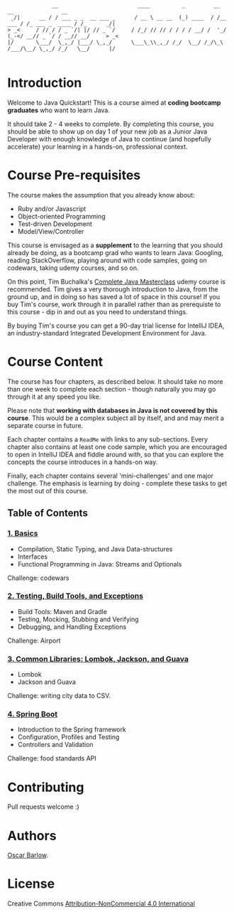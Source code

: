 ```

              __                         ____          _         __         __               __          
 _/|      __ / / ___ _ _  __ ___ _      / __ \ __ __  (_) ____  / /__  ___ / /_ ___ _  ____ / /_      _/|
> _<     / // / / _ `/| |/ // _ `/     / /_/ // // / / / / __/ /  '_/ (_-</ __// _ `/ / __// __/     > _<
|/       \___/  \_,_/ |___/ \_,_/      \___\_\\_,_/ /_/  \__/ /_/\_\ /___/\__/ \_,_/ /_/   \__/      |/  
                                                                                                         

```
# Introduction
Welcome to Java Quickstart! This is a course aimed at **coding bootcamp graduates** who want to learn Java. 

It should take 2 - 4 weeks to complete. By completing this course, you should be able to show up on day 1 of your new job as a Junior Java Developer with enough knowledge of Java to continue (and hopefully accelerate) your learning in a hands-on, professional context. 

# Course Pre-requisites
The course makes the assumption that you already know about:

* Ruby and/or Javascript
* Object-oriented Programming
* Test-driven Development
* Model/View/Controller 

This course is envisaged as a **supplement** to the learning that you should already be doing, as a bootcamp grad who wants to learn Java: Googling, reading StackOverflow, playing around with code samples, going on codewars, taking udemy courses, and so on. 

On this point, Tim Buchalka's [Complete Java Masterclass](https://www.udemy.com/java-the-complete-java-developer-course/learn/v4/overview) udemy course is recommended. Tim gives a very thorough introduction to Java, from the ground up, and in doing so has saved a lot of space in this course! If you buy Tim's course, work through it in parallel rather than as prerequiste to this course - dip in and out as you need to understand things. 

By buying Tim's course you can get a 90-day trial license for IntelliJ IDEA, an industry-standard Integrated Development Environment for Java. 

# Course Content
The course has four chapters, as described below. It should take no more than one week to complete each section - though naturally you may go through it at any speed you like.

Please note that **working with databases in Java is not covered by this course**. This would be a complex subject all by itself, and and may merit a separate course in future.

Each chapter contains a `ReadMe` with links to any sub-sections. Every chapter also contains at least one code sample, which you are encouraged to open in IntelliJ IDEA and fiddle around with, so that you can explore the concepts the course introduces in a hands-on way. 

Finally, each chapter contains several 'mini-challenges' and one major challenge. The emphasis is learning by doing - complete these tasks to get the most out of this course. 

## Table of Contents

### [1. Basics](1-basics)
* Compilation, Static Typing, and Java Data-structures
* Interfaces
* Functional Programming in Java: Streams and Optionals

Challenge: codewars
 
### [2. Testing, Build Tools, and Exceptions](2-testing-buildtools-exceptions)
* Build Tools: Maven and Gradle
* Testing, Mocking, Stubbing and Verifying 
* Debugging, and Handling Exceptions 

Challenge: Airport

### [3. Common Libraries: Lombok, Jackson, and Guava](3-lombok-jackson-guava)
* Lombok
* Jackson and Guava

Challenge: writing city data to CSV. 

### [4. Spring Boot](4-spring-boot)
* Introduction to the Spring framework
* Configuration, Profiles and Testing
* Controllers and Validation

Challenge: food standards API

# Contributing
Pull requests welcome :)

# Authors
[Oscar Barlow](https://github.com/oscar-barlow).

# License
Creative Commons [Attribution-NonCommercial 4.0 International](http://creativecommons.org/licenses/by-nc/4.0/)
